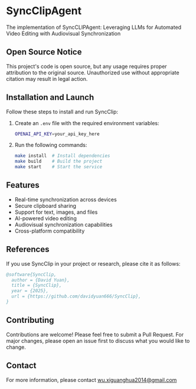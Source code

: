 # SyncClipAgent

The implementation of SyncCLIPAgent: Leveraging LLMs for Automated Video Editing with Audiovisual Synchronization

## Open Source Notice

This project's code is open source, but any usage requires proper attribution to the original source. Unauthorized use without appropriate citation may result in legal action.

## Installation and Launch

Follow these steps to install and run SyncClip:

1. Create an `.env` file with the required environment variables:
   ```bash
   OPENAI_API_KEY=your_api_key_here
   ```

2. Run the following commands:
   ```bash
   make install  # Install dependencies
   make build    # Build the project
   make start    # Start the service
   ```

## Features

- Real-time synchronization across devices
- Secure clipboard sharing
- Support for text, images, and files
- AI-powered video editing
- Audiovisual synchronization capabilities
- Cross-platform compatibility

## References

If you use SyncClip in your project or research, please cite it as follows:

```bibtex
@software{SyncClip,
  author = {David Yuan},
  title = {SyncClip},
  year = {2025},
  url = {https://github.com/davidyuan666/SyncClip},
}
```

## Contributing

Contributions are welcome! Please feel free to submit a Pull Request. For major changes, please open an issue first to discuss what you would like to change.

## Contact

For more information, please contact wu.xiguanghua2014@gmail.com